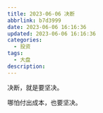 ```yaml
---
title: 2023-06-06 决断
abbrlink: b7d3999
date: 2023-06-06 16:16:36
updated: 2023-06-06 16:16:36
categories:
  - 投资
tags:
  - 大盘
description:
---
```


决断，就是要坚决。

哪怕付出成本，也要坚决。
